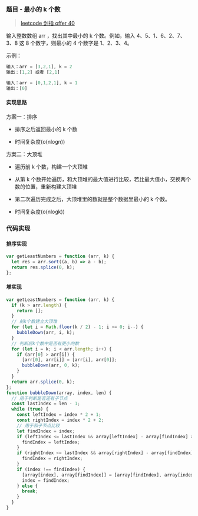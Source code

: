 ### 题目 - 最小的 k 个数

> [leetcode 剑指 offer 40](https://leetcode-cn.com/problems/zui-xiao-de-kge-shu-lcof/)

输入整数数组 arr ，找出其中最小的 k 个数。例如，输入 4、5、1、6、2、7、3、8 这 8 个数字，则最小的 4 个数字是 1、2、3、4。

示例：

```js
输入：arr = [3,2,1], k = 2
输出：[1,2] 或者 [2,1]

输入：arr = [0,1,2,1], k = 1
输出：[0]
```

#### 实现思路

方案一：排序

- 排序之后返回最小的 k 个数

- 时间复杂度(o(nlogn))

方案二：大顶堆

- 遍历前 k 个数，构建一个大顶堆

- 从第 k 个数开始遍历，和大顶堆的最大值进行比较，若比最大值小，交换两个数的位置，重新构建大顶堆

- 第二次遍历完成之后，大顶堆里的数就是整个数据里最小的 k 个数。

- 时间复杂度(o(nlogk))

### 代码实现

#### 排序实现

```js
var getLeastNumbers = function (arr, k) {
  let res = arr.sort((a, b) => a - b);
  return res.splice(0, k);
};
```

#### 堆实现

```js
var getLeastNumbers = function (arr, k) {
  if (k > arr.length) {
    return [];
  }
  // 前k个数建立大顶堆
  for (let i = Math.floor(k / 2) - 1; i >= 0; i--) {
    bubbleDown(arr, i, k);
  }
  // 判断后k个数中是否有更小的数
  for (let i = k; i < arr.length; i++) {
    if (arr[0] > arr[i]) {
      [arr[0], arr[i]] = [arr[i], arr[0]];
      bubbleDown(arr, 0, k);
    }
  }
  return arr.splice(0, k);
};
function bubbleDown(array, index, len) {
  // 用于判断是否还有子节点
  const lastIndex = len - 1;
  while (true) {
    const leftIndex = index * 2 + 1;
    const rightIndex = index * 2 + 2;
    // 用于和子节点比较
    let findIndex = index;
    if (leftIndex <= lastIndex && array[leftIndex] - array[findIndex] > 0) {
      findIndex = leftIndex;
    }
    if (rightIndex <= lastIndex && array[rightIndex] - array[findIndex] > 0) {
      findIndex = rightIndex;
    }
    if (index !== findIndex) {
      [array[index], array[findIndex]] = [array[findIndex], array[index]];
      index = findIndex;
    } else {
      break;
    }
  }
}
```
